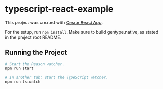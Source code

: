# typescript-react-example

This project was created with [Create React App](https://github.com/facebookincubator/create-react-app).

For the setup, run `npm install`.
Make sure to build gentype.native, as stated in the project root README.

## Running the Project

```sh
# Start the Reason watcher.
npm run start

# In another tab: start the TypeScript watcher.
npm run ts:watch
```


